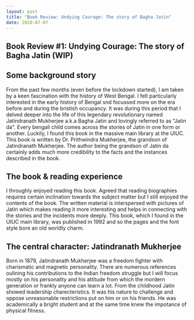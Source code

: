 ```yaml
---
layout: post
title: "Book Review: Undying Courage: The story of Bagha Jatin"
date: 2020-07-07
---
```

## Book Review #1: Undying Courage: The story of Bagha Jatin (WIP)

## Some background story
From the past few months (even before the lockdown started), I am taken by a keen fascination with the history of West Bengal. I felt particularly interested in the early history of Bengal snd focussed more on the era before and during the bristish occupancy. It was during this period that I delved deeper into the life of this legendary revolutionary named Jatindranath Mukherjee a.k.a Bagha Jatin and lovingly referred to as "Jatin da". Every bengali child comes across the stories of Jatin in one form or another. Luckily, I found this book in the massive main library at the UIUC. This book is written by Dr. Prithwindra Mukherjee, the grandson of Jatindranath Mukherjee. The author being the grandson of Jatin da certainly adds much more credibility to the facts and the instances described in the book.

## The book & reading experience
I throughly enjoyed reading this book. Agreed that reading biographies requires certain inclination towards the subject matter but I still enjoyed the contents of the book. The written material is interspersed with pictures of Jatin which makes reading it more interesting  and helps in connecting with the stories and the incidents more deeply. This book, which I found in the UIUC main library, was published in 1992 and so the pages and the font style bore an old worldly charm.

## The central character: Jatindranath Mukherjee
Born in 1879, Jatindranath Mukherjee was a freedom fighter with charismatic and magnetic personality. There are numerous references oulining his contributions to the Indian freedom struggle but I will focus mostly on his personality and his attitude from which the mordern generation or frankly anyone can learn a lot. From the childhood Jatin showed leadership charecteristics. It was his nature to challenge and oppose unreasonable restrictions put on him or on his friends. He was academically a bright student and at the same time knew the impotance of physical fitness. 
